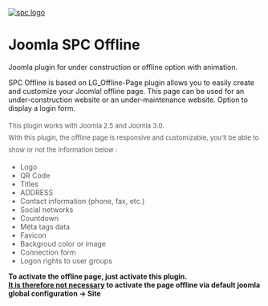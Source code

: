 [![spc logo](https://cldup.com/I-R7eDB7Q0.png)](http://www,silverpcgroup.com "silverpcgroup")

# Joomla SPC Offline
Joomla plugin for under construction or offline option with animation.

SPC Offline is based on LG_Offline-Page plugin allows you to easily create and customize your Joomla! offline page.
This page can be used for an under-construction website or an under-maintenance website. Option to display a login form.
      <div style="line-height:24px; font-weight:normal; font-size:13px;color:#5b5b5b">This plugin works with Joomla 2.5 and Joomla 3.0.</div>
      <div style="line-height:24px; font-weight:normal; font-size:13px;color:#5b5b5b">With this plugin, the offline page is responsive and customizable, you'll be able to show or not the information below :</div>
      <ul style="color:#5b5b5b;">
      	<li>Logo</li>
      	<li>QR Code</li>
      	<li>Titles</li>
      	<li>ADDRESS</li>
      	<li>Contact information (phone, fax, etc.)</li>
      	<li>Social networks</li>
      	<li>Countdown</li>
      	<li>Méta tags data</li>
      	<li>Favicon</li>
      	<li>Backgroud color or image</li>
      	<li>Connection form</li>
        <li>Logon rights to user groups</li>
      </ul>
      <div style="font-weight:bold;">
      	To activate the offline page, just activate this plugin.<br> 
<u>It is therefore not necessary</u> to activate the page offline via default joomla global configuration -> Site</div>
      